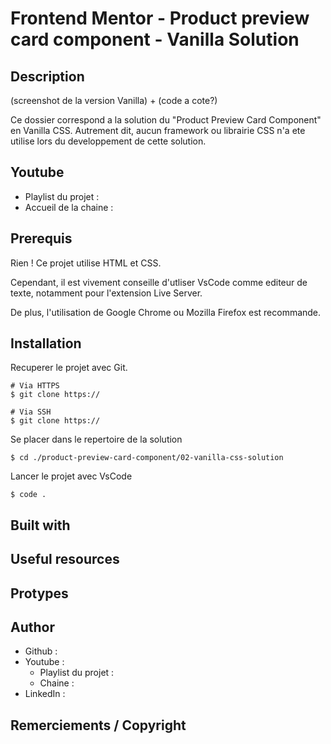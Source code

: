 # Frontend Mentor - Product preview card component - Vanilla Solution

## Description

(screenshot de la version Vanilla) + (code a cote?)

Ce dossier correspond a la solution du "Product Preview Card Component" en
Vanilla CSS. Autrement dit, aucun framework ou librairie CSS n'a ete utilise
lors du developpement de cette solution.


## Youtube

- Playlist du projet :
- Accueil de la chaine :


## Prerequis

Rien !
Ce projet utilise HTML et CSS.

Cependant, il est vivement conseille d'utliser VsCode comme editeur de texte,
notamment pour l'extension Live Server.

De plus, l'utilisation de Google Chrome ou Mozilla Firefox est recommande.


## Installation

Recuperer le projet avec Git.

```
# Via HTTPS
$ git clone https://

# Via SSH
$ git clone https://
```

Se placer dans le repertoire de la solution
```
$ cd ./product-preview-card-component/02-vanilla-css-solution
```

Lancer le projet avec VsCode
```
$ code .
```

## Built with

## Useful resources

## Protypes

## Author

- Github :
- Youtube :
  - Playlist du projet :
  - Chaine : 
- LinkedIn :

## Remerciements / Copyright

